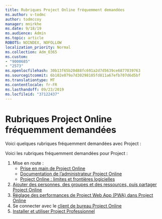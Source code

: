 ```yaml
---
title: Rubriques Project Online fréquemment demandées
ms.author: v-todmc
author: todmccoy
manager: mnirkhe
ms.date: 9/18/19
ms.audience: Admin
ms.topic: article
ROBOTS: NOINDEX, NOFOLLOW
localization_priority: Normal
ms.collection: Adm_O365
ms.custom:
- "9000685"
- "2573"
ms.openlocfilehash: 30b13f65b20d88fc691a2d7d5639ce6877039763
ms.sourcegitcommit: 6b102e079a7d30298105fd811a67efb707d6d5bf
ms.translationtype: MT
ms.contentlocale: fr-FR
ms.lasthandoff: 09/23/2019
ms.locfileid: "37122437"
---
```

# <a name="project-online-frequently-requested-topics"></a>Rubriques Project Online fréquemment demandées

Voici quelques rubriques fréquemment demandées avec Project :

Voici les rubriques fréquemment demandées pour Project :
1.  Mise en route : 
    -   [Prise en main de Project Online](https://docs.microsoft.comProjectOnline/get-started-with-project-online) 
    -   [Documentation de l’administrateur Project Online](https://docs.microsoft.com/projectonline/project-online) 
    -   [Project Online : limites et frontières logicielles](https://docs.microsoft.com/ProjectOnline/project-online-software-boundaries-and-limits) 
2.  [Ajouter des personnes, des groupes et des ressources, puis partager Project Online](https://docs.microsoft.com/projectonline/step-2-add-people-to-project-online) 
3.  [Réglage des performances de Project Web App (PWA) dans Project Online](https://docs.microsoft.com/projectonline/tune-project-online-performance)
4.  Se connecter avec le [client de bureau Project Online](https://docs.microsoft.com/projectonline/connect-to-project-online-with-the-project-online-desktop-client) 
5.  [Installer et utiliser Project Professionnel](https://support.office.com/article/install-project-7059249b-d9fe-4d61-ab96-5c5bf435f281?ui=en-US&rs=en-US&ad=US) 
